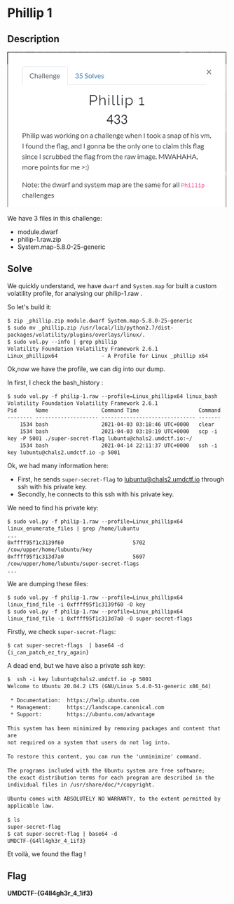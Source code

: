 # Phillip 1

## Description

![Phillip 1 - UMDCTF'21](phillip1.PNG)

We have 3 files in this challenge:
* module.dwarf
* philip-1.raw.zip
* System.map-5.8.0-25-generic

## Solve

We quickly understand, we have `dwarf` and `System.map` for built a custom volatility profile, for analysing our philip-1.raw .

So let's build it:
```shell
$ zip _phillip.zip module.dwarf System.map-5.8.0-25-generic
$ sudo mv _phillip.zip /usr/local/lib/python2.7/dist-packages/volatility/plugins/overlays/linux/.
$ sudo vol.py --info | grep phillip
Volatility Foundation Volatility Framework 2.6.1
Linux_phillipx64              - A Profile for Linux _phillip x64
```

Ok,now we have the profile, we can dig into our dump.

In first, I check the bash_history :
```shell
$ sudo vol.py -f philip-1.raw --profile=Linux_phillipx64 linux_bash
Volatility Foundation Volatility Framework 2.6.1
Pid      Name                 Command Time                   Command
-------- -------------------- ------------------------------ -------
    1534 bash                 2021-04-03 03:18:46 UTC+0000   clear
    1534 bash                 2021-04-03 03:19:19 UTC+0000   scp -i key -P 5001 ./super-secret-flag lubuntu@chals2.umdctf.io:~/
    1534 bash                 2021-04-14 22:11:37 UTC+0000   ssh -i key lubuntu@chals2.umdctf.io -p 5001

```

Ok, we had many information here:
* First, he sends `super-secret-flag` to lubuntu@chals2.umdctf.io through ssh with his private key.
* Secondly, he connects to this ssh with his private key.

We need to find his private key:
```shell
$ sudo vol.py -f philip-1.raw --profile=Linux_phillipx64 linux_enumerate_files | grep /home/lubuntu
...
0xffff95f1c3139f60                      5702 /cow/upper/home/lubuntu/key
0xffff95f1c313d7a0                      5697 /cow/upper/home/lubuntu/super-secret-flags
...
```

We are dumping these files:
```shell
$ sudo vol.py -f philip-1.raw --profile=Linux_phillipx64 linux_find_file -i 0xffff95f1c3139f60 -O key
$ sudo vol.py -f philip-1.raw --profile=Linux_phillipx64 linux_find_file -i 0xffff95f1c313d7a0 -O super-secret-flags
```

Firstly, we check `super-secret-flags`:
```shell
$ cat super-secret-flags  | base64 -d
{i_can_patch_ez_try_again}
```

A dead end, but we have also a private ssh key:
```shell
$  ssh -i key lubuntu@chals2.umdctf.io -p 5001
Welcome to Ubuntu 20.04.2 LTS (GNU/Linux 5.4.0-51-generic x86_64)

 * Documentation:  https://help.ubuntu.com
 * Management:     https://landscape.canonical.com
 * Support:        https://ubuntu.com/advantage

This system has been minimized by removing packages and content that are
not required on a system that users do not log into.

To restore this content, you can run the 'unminimize' command.

The programs included with the Ubuntu system are free software;
the exact distribution terms for each program are described in the
individual files in /usr/share/doc/*/copyright.

Ubuntu comes with ABSOLUTELY NO WARRANTY, to the extent permitted by
applicable law.

$ ls
super-secret-flag
$ cat super-secret-flag | base64 -d
UMDCTF-{G4ll4gh3r_4_1if3}
```

Et voilà, we found the flag !

## Flag

**UMDCTF-{G4ll4gh3r_4_1if3}**
